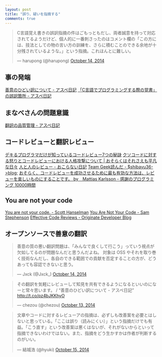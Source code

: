 ```yaml
---
layout: post
title: "誤り、疑いを指摘する"
comments: true
---
```


<blockquote class="twitter-tweet" lang="en"><p>C言語覚え書きの誤訳指摘の件はごもっともだし、両者誠意を持って対応されてるようだけど、個人的に一番刺さったのはコメント欄の「この方には、技法としての物の言い方の訓練を、さらに積むことのできる余地が十分残されているような。」という指摘。これほんとに難しい。</p>&mdash; harupong (@harupong) <a href="https://twitter.com/harupong/status/521843921945501696">October 14, 2014</a></blockquote>
<script async src="//platform.twitter.com/widgets.js" charset="utf-8"></script>

## 事の発端

[善意のひどい訳について - アスペ日記][70]
[「C言語でプログラミングする際の覚書」の誤訳箇所 - アスペ日記][87]

## まなべさんの問題意識

[翻訳の品質管理 - アスペ日記][22]

## コードレビューと翻訳レビュー

[デキるプログラマだけが知っているコードレビュー7つの秘訣][71]
[クソコードに対する怒りとコードレビューにおける人格攻撃について | おそらくはそれさえも平凡な日々][47]
[人と人のレビュー - おこらない日記][81]
[Team Geek読んだ - $shibayu36->blog;][90]
[おそらく、コードレビューを成功させるために最も有効な方法は、レビューを楽しいものにすることです。 by　Mattias Karlsson - 感謝のプログラミング 10000時間][16]

## You are not your code

[You are not your code. - Scott Hanselman][79]
[You Are Not Your Code - Sam Stephenson][19]
[Effective Code Reviews - Originate Developer Blog][21]

## オープンソースで善意の翻訳

<blockquote class="twitter-tweet" lang="en"><p>善意の質の悪い翻訳問題は、「みんなで良くして行こう」っていう視点が欠如してるのが問題なんだと思うんだよね。&#10;対象は OSS やそれを取り巻く技術なんだし、各自のできる範囲での貢献を否定することの方が、どうあっても容認できないと思う。</p>&mdash; Jxck (@Jxck_) <a href="https://twitter.com/Jxck_/status/521901212891754496">October 14, 2014</a></blockquote>
<script async src="//platform.twitter.com/widgets.js" charset="utf-8"></script>

<blockquote class="twitter-tweet" lang="en"><p>その翻訳を気軽にレビューして知見を共有できるようになるといいのになーと常々思います。 / “善意のひどい訳について - アスペ日記” <a href="http://t.co/pz4bJKKhyO">http://t.co/pz4bJKKhyO</a></p>&mdash; chezou (@chezou) <a href="https://twitter.com/chezou/status/521557996497674242">October 13, 2014</a></blockquote>
<script async src="//platform.twitter.com/widgets.js" charset="utf-8"></script>

<blockquote class="twitter-tweet" lang="en"><p>文章やコードに対するレビューアの指摘は、必ずしも改善案を必要とはしないと思っている。「ここは誤り（読みにくい）」という指摘だけでも有益。「こう直す」という改善案は悪くはないが、それがないからといって指摘できないわけではない。また、指摘をどう生かすかは作者が判断するのがいい。</p>&mdash; 結城浩 (@hyuki) <a href="https://twitter.com/hyuki/status/522213708869550081">October 15, 2014</a></blockquote>
<script async src="//platform.twitter.com/widgets.js" charset="utf-8"></script>

[19]: http://sstephenson.us/posts/you-are-not-your-code
[79]: http://www.hanselman.com/blog/YouAreNotYourCode.aspx
[21]: http://blog.originate.com/blog/2014/09/29/effective-code-reviews/
[16]: http://blog.codebook-10000.com/entry/20130328/1364490389
[90]: http://shibayu36.hatenablog.com/entry/2013/11/11/183701
[81]: http://d.hatena.ne.jp/umezucolor/20120902/1346589844
[47]: http://www.songmu.jp/riji/entry/2014-08-20-code-review.html
[71]: http://www.slideshare.net/rootmoon/7-37892729
[22]: http://d.hatena.ne.jp/takeda25/20130330/1364620887
[87]: http://d.hatena.ne.jp/takeda25/20141012/1413116149
[70]: http://d.hatena.ne.jp/takeda25/20141012/1413116292
